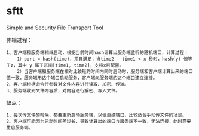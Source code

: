 # sftt
Simple and Security File Transport Tool


传输过程：

    1、客户端和服务端相继启动，根据当前时间hash计算出服务端监听的随机端口，计算过程：
        1）port = hash(time)，并且满足：当time2 - time1 < x 秒时，hash(y) 恒等于z，其中 y 属于区间[time1, time2]，支持x可配置。 
        2）当客户端和服务端在相对比较短的时间内同时启动时，服务端和客户端计算出来的端口值一致，服务端用这个端口启动服务，客户端向服务端的这个端口建立连接。
    2、客户端根据命令行参数对文件内容进行读取、加密、传输。
    3、服务端收到文件内容后，对内容进行解密、写入文件。    
    
缺点：

    1、每次传文件的时候，都要重新启动服务端，以便更换端口，比较适合手动传文件的场景。   
    2、客户端可能因为启动时间差过长，导致计算出的端口与服务端不一致，无法连接，此时需要重启服务端。
